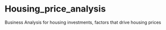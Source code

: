# Housing_price_analysis
Business Analysis for housing investments, factors that drive housing prices

